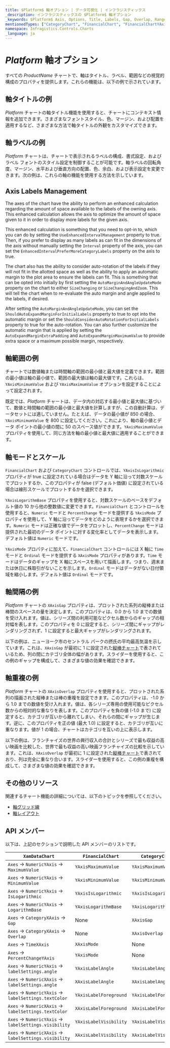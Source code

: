 ```yaml
---
title: $Platform$ 軸オプション | データ可視化 | インフラジスティックス
_description: インフラジスティックスの $Platform$ 軸オプション
_keywords: $Platform$ Axis, Options, Title, Labels, Gap, Overlap, Range, Scale, Mode, Infragistics, $Platform$ 軸, オプション, タイトル, ラベル, 間隔, 重複, 範囲, スケール, モード, インフラジスティックス
mentionedTypes: ["CategoryChart", "FinancialChart", "FinancialChartYAxisMode", "FinancialChartXAxisMode", "NumericYAxis", "CategoryXAxis"]
namespace: Infragistics.Controls.Charts
_language: ja
---
```


# $Platform$ 軸オプション

すべての $ProductName$ チャートで、軸はタイトル、ラベル、範囲などの視覚的構成のプロパティを提供します。これらの機能は、以下の例で示されています。

## 軸タイトルの例

$Platform$ チャートの軸タイトル機能を使用すると、チャートにコンテキスト情報を追加できます。さまざまなフォントスタイル、色、マージン、および配置を適用するなど、さまざまな方法で軸タイトルの外観をカスタマイズできます。

<code-view style="height: 450px"
           data-demos-base-url="{environment:dvDemosBaseUrl}"
           iframe-src="{environment:dvDemosBaseUrl}/charts/category-chart-axis-titles"
           alt="$Platform$ 軸タイトルの例"
           github-src="charts/category-chart/axis-titles">
</code-view>

<div class="divider--half"></div>


## 軸ラベルの例

$Platform$ チャートは、チャートで表示されるラベルの構成、書式設定、およびラベル フォントのスタイル設定を制御することが可能です。軸ラベルの回転角度、マージン、水平および垂直方向の配置、色、余白、および表示設定を変更できます。次の例は、これらの軸の機能を使用する方法を示しています。

<code-view style="height: 450px"
           data-demos-base-url="{environment:dvDemosBaseUrl}"
           iframe-src="{environment:dvDemosBaseUrl}/charts/category-chart-axis-labels"
           alt="$Platform$ 軸ラベルの例"
           github-src="charts/category-chart/axis-labels">
</code-view>

<div class="divider--half"></div>

## Axis Labels Management

The axes of the chart have the ability to perform an enhanced calculation regarding the amount of space available to the labels of the owning axis. This enhanced calculation allows the axis to optimize the amount of space given to it in order to display more labels for the given axis.

This enhanced calculation is something that you need to opt-in to, which you can do by setting the `UseEnhancedIntervalManagement` property to true. Then, if you prefer to display as many labels as can fit in the dimensions of the axis without manually setting the `Interval` property of the axis, you can set the `EnhancedIntervalPreferMoreCategoryLabels` property on the axis to true.

The chart also has the ability to consider auto-rotation of the labels if they will not fit in the allotted space as well as the ability to apply an automatic margin to the plot area to ensure the labels can fit. This is something that can be opted into initially by first setting the `AutoMarginAndAngleUpdateMode` property on the chart to either `SizeChanging` or `SizeChangingAndZoom`. This will tell the chart when to re-evaluate the auto margin and angle applied to the labels, if desired.

After setting the `AutoMarginAndAngleUpdateMode`, you can set the `ShouldAutoExpandMarginForInitialLabels` property to true to opt into the automatic margin or set the `ShouldConsiderAutoRotationForInitialLabels` property to true for the auto-rotation. You can also further customize the automatic margin that is applied by setting the `AutoExpandMarginExtraPadding` and `AutoExpandMarginMaximumValue` to provide extra space or a maximum possible margin, respectively.

## 軸範囲の例

チャートでは数値軸または時間軸の範囲の最小値と最大値を定義できます。範囲の最小値は軸の最小値で、範囲の最大値は軸の最大値です。これらは、`YAxisMinimumValue` および `YAxisMaximumValue` オプションを設定することによって設定されます。

既定では、$Platform$ チャートは、データ内の対応する最小値と最大値に基づいて、数値と時間軸の範囲の最小値と最大値を計算しますが、この自動計算は、データセットには適していません。たとえば、データの最小値が 850 の場合、`YAxisMinimumValue` を 800 に設定してください。これにより、軸の最小値とデータ ポイントの最小値の間に 50 のスペース値ができます。`YAxisMaximumValue` プロパティを使用して、同じ方法を軸の最小値と最大値に適用することができます。

<code-view style="height: 450px"
           data-demos-base-url="{environment:dvDemosBaseUrl}"
           iframe-src="{environment:dvDemosBaseUrl}/charts/category-chart-axis-range"
           alt="$Platform$ 軸範囲の例"
           github-src="charts/category-chart/axis-range">
</code-view>

<div class="divider--half"></div>


## 軸モードとスケール

`FinancialChart` および `CategoryChart` コントロールでは、`YAxisIsLogarithmic` プロパティが true に設定されている場合はデータを Y 軸に沿って対数スケールでプロットするか、このプロパティが false (デフォルト価値) に設定されている場合は線形スケールでプロットするかを選択できます。

`YAxisLogarithmBase` プロパティを使用すると、対数スケールのベースをデフォルト値の 10 から他の整数値に変更できます。`FinancialChart` とコントロールを使用すると、`Numeric` モードと `PercentChange` モードを提供する `YAxisMode` プロパティを使用して、Y 軸に沿ってデータをどのように表現するかを選択できます。`Numeric` モードは正確な値でデータをプロットし、`PercentChange` モードは提供された最初のデータ ポイントに対する変化率としてデータを表示します。デフォルト値は `Numeric` モードです。

`YAxisMode` プロパティに加えて、`FinancialChart` コントロールには X 軸に `Time` モードと `Ordinal` モードを提供する `XAxisMode` プロパティがあります。`Time` モードはデータのギャップを X 軸にスペースを用いて描画します。つまり、週末または休日に株取引がないことを示します。`Ordinal` モードはデータがない日付領域を縮小します。デフォルト値は `Ordinal` モードです。

<code-view style="height: 450px"
           data-demos-base-url="{environment:dvDemosBaseUrl}"
           iframe-src="{environment:dvDemosBaseUrl}/charts/financial-chart-axis-types"
           alt="$Platform$ 軸範囲の例"
           github-src="charts/financial-chart/axis-types">
</code-view>

<div class="divider--half"></div>

## 軸間隔の例

$Platform$ チャートの `XAxisGap` プロパティは、プロットされた系列の縦棒または棒間のスペースの量を決定します。このプロパティは、0.0 から 1.0 までの数値を受け入れます。値は、シリーズ間の利用可能なピクセル数からのギャップの相対幅を表します。このプロパティを 0 に設定すると、シリーズ間にギャップがレンダリングされず、1 に設定すると最大ギャップがレンダリングされます。

以下の例は、ニューヨーク市のセントラル パークの摂氏の平均最高気温を示しています。これは、`XAxisGap` が最初に 1 に設定された[縦棒チャート](../types/column-chart.md)で表されているため、列の間にカテゴリ全体の幅があります。スライダーを使用すると、この例のギャップを構成して、さまざまな値の効果を確認できます。

<code-view style="height: 450px"
           data-demos-base-url="{environment:dvDemosBaseUrl}"
           iframe-src="{environment:dvDemosBaseUrl}/charts/category-chart-axis-gap"
           alt="$Platform$ 軸間隔の例"
           github-src="charts/category-chart/axis-gap">
</code-view>

<div class="divider--half"></div>

## 軸重複の例

$Platform$ チャートの `XAxisOverlap` プロパティを使用すると、プロットされた系列の描画された縦棒または棒の重複を設定できます。このプロパティは、-1.0 から 1.0 までの数値を受け入れます。値は、各シリーズ専用の使用可能なピクセル数からの相対的な重なりを表します。このプロパティを負の値 (-1.0 まで) に設定すると、カテゴリが互いから離れてしまい、それらの間にギャップが生じます。逆に、このプロパティを正の値 (最大 1.0) に設定すると、カテゴリが互いに重なります。値が 1 の場合、チャートはカテゴリを互いの上に表示します。

以下の例は、フランチャイズの世界の興行収入の合計とシリーズで最も収益の高い映画を比較した、世界で最も収益の高い映画フランチャイズの比較を示しています。これは、`XAxisOverlap` が最初に 1 に設定された[縦棒チャート](../types/column-chart.md)で表されており、列は完全に重なり合います。スライダーを使用すると、この例の重複を構成して、さまざまな値の効果を確認できます。

<code-view style="height: 450px"
           data-demos-base-url="{environment:dvDemosBaseUrl}"
           iframe-src="{environment:dvDemosBaseUrl}/charts/category-chart-axis-overlap"
           alt="$Platform$ 軸重複の例"
           github-src="charts/category-chart/axis-overlap">
</code-view>

<div class="divider--half"></div>

## その他のリソース

関連するチャート機能の詳細については、以下のトピックを参照してください。

- [軸グリッド線](chart-axis-gridlines.md)
- [軸レイアウト](chart-axis-layouts.md)

## API メンバー

以下は、上記のセクションで説明した API メンバーのリストです。

| `XamDataChart`                                         | `FinancialChart`       | `CategoryChart`        |
| ------------------------------------------------------ | ---------------------- | ---------------------- |
| `Axes` -> `NumericYAxis` -> `MaximumValue`             | `YAxisMaximumValue`    | `YAxisMaximumValue`    |
| `Axes` -> `NumericYAxis` -> `MinimumValue`             | `YAxisMinimumValue`    | `YAxisMinimumValue`    |
| `Axes` -> `NumericYAxis` -> `IsLogarithmic`            | `YAxisIsLogarithmic`   | `YAxisIsLogarithmic`   |
| `Axes` -> `NumericYAxis` -> `LogarithmBase`            | `YAxisLogarithmBase`   | `YAxisLogarithmBase`   |
| `Axes` -> `CategoryXAxis` -> `Gap`                     | None                   | `XAxisGap`             |
| `Axes` -> `CategoryXAxis` -> `Overlap`                 | None                   | `XAxisOverlap`         |
| `Axes` -> `TimeXAxis`                                  | `XAxisMode`            | None                   |
| `Axes` -> `PercentChangeYAxis`                         | `YAxisMode`            | None                   |
| `Axes` -> `NumericYAxis` -> `labelSettings.angle`      | `YAxisLabelAngle`      | `YAxisLabelAngle`      |
| `Axes` -> `NumericXAxis` -> `labelSettings.angle`      | `XAxisLabelAngle`      | `XAxisLabelAngle`      |
| `Axes` -> `NumericYAxis` -> `labelSettings.textColor`  | `YAxisLabelForeground` | `YAxisLabelForeground` |
| `Axes` -> `NumericXAxis` -> `labelSettings.textColor`  | `XAxisLabelForeground` | `XAxisLabelForeground` |
| `Axes` -> `NumericYAxis` -> `labelSettings.visibility` | `YAxisLabelVisibility` | `YAxisLabelVisibility` |
| `Axes` -> `NumericXAxis` -> `labelSettings.visibility` | `XAxisLabelVisibility` | `XAxisLabelVisibility` |

